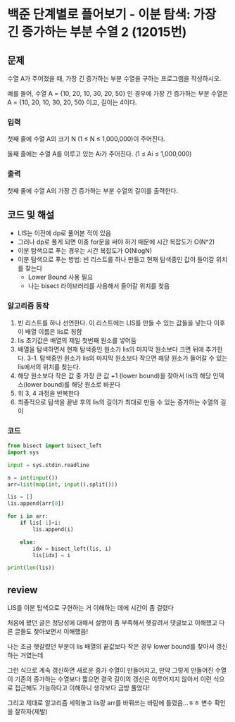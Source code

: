 # 백준 단계별로 플어보기 - 이분 탐색: 가장 긴 증가하는 부분 수열 2 (12015번)
## 문제
수열 A가 주어졌을 때, 가장 긴 증가하는 부분 수열을 구하는 프로그램을 작성하시오.

예를 들어, 수열 A = {10, 20, 10, 30, 20, 50} 인 경우에 가장 긴 증가하는 부분 수열은 A = {10, 20, 10, 30, 20, 50} 이고, 길이는 4이다.

### 입력
첫째 줄에 수열 A의 크기 N (1 ≤ N ≤ 1,000,000)이 주어진다.

둘째 줄에는 수열 A를 이루고 있는 Ai가 주어진다. (1 ≤ Ai ≤ 1,000,000)

### 출력
첫째 줄에 수열 A의 가장 긴 증가하는 부분 수열의 길이를 출력한다.

## 코드 및 해설
- LIS는 이전에 dp로 풀어본 적이 있음
- 그러나 dp로 풀게 되면 이중 for문을 써야 하기 때문에 시간 복잡도가 O(N^2)
- 이분 탐색으로 푸는 경우는 시간 복잡도가 O(NlogN)
- 이분 탐색으로 푸는 방법: 빈 리스트를 하나 만들고 현재 탐색중인 값이 들어갈 위치를 찾는다
  - Lower Bound 사용 필요
  - 나는 bisect 라이브러리를 사용해서 들어갈 위치를 찾음

### 알고리즘 동작
1. 빈 리스트를 하나 선언한다. 이 리스트에는 LIS를 만들 수 있는 값들을 넣는다 이후 이 배열 이름은 lis로 칭함
2. lis 초기값은 배열의 제일 첫번째 원소를 넣어둠
3. 배열을 탐색하면서 현재 탐색중인 원소가 lis의 마지막 원소보다 크면 뒤에 추가한다.
  3-1. 탐색중인 원소가 lis의 마지막 원소보다 작으면 해당 원소가 들어갈 수 있는 lis에서의 위치를 찾는다.
4. 해당 원소보다 작은 값 중 가장 큰 값 +1 (lower bound)을 찾아서 lis의 해당 인덱스(lower bound)를 해당 원소로 바꾼다
5. 위 3, 4 과정을 반복한다
6. 최종적으로 탐색을 끝낸 후의 lis의 길이가 최대로 만들 수 있는 증가하는 수열의 길이

### 코드
```python 
from bisect import bisect_left
import sys

input = sys.stdin.readline

n = int(input())
arr=list(map(int, input().split()))

lis = []
lis.append(arr[0])

for i in arr:
    if lis[-1]<i:
        lis.append(i)

    else:
        idx = bisect_left(lis, i)
        lis[idx] = i

print(len(lis))
```

## review
LIS를 이분 탑색으로 구현하는 거 이해하는 데에 시간이 좀 걸렸다

처음에 봤던 글은 정당성에 대해서 설명이 좀 부족해서 헷갈려서 댓글보고 이해했고 다른 글들도 찾아보면서 이해했음!

나는 조금 헷갈렸던 부분이 lis 배열의 끝값보다 작은 경우 lower bound를 찾아서 갱신하는 거였는데

그런 식으로 계속 갱신하면 새로운 증가 수열이 만들어지고, 만약 그렇게 만들어진 수열이 기존의 증가하는 수열보다 짧으면 결국 길이의 갱신은 이루어지지 않아서 이런 식으로 접근해도 가능하다고 이해하니 생각보다 금방 풀었다!

그리고 제대로 알고리즘 세워놓고 lis랑 arr를 바꿔쓰는 바람에 틀렸음...ㅎㅎ 변수 확인을 잘하자(제발)


